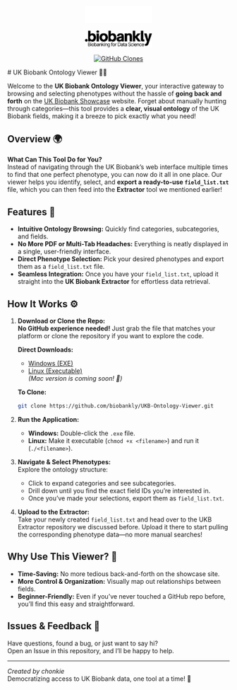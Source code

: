 <br>
<p align="center">
  <img 
    src="https://github.com/biobankly/.github/blob/main/biobankly-Dark.svg#gh-dark-mode-only" 
    alt="Logo Dark"
    style="width: 30%; height: auto;"
  />
</p>

<p align="center">
  <img 
    src="https://github.com/biobankly/.github/blob/main/biobankly-White.svg#gh-light-mode-only" 
    alt="Logo Light"
    style="width: 30%; height: auto;"
  />
</p>

<p align="center">
  <a href="https://github.com/MShawon/github-clone-count-badge">
    <img src="https://img.shields.io/badge/dynamic/json?color=success&label=Clone&query=count&url=https://gist.githubusercontent.com/donphi/8cf03fa9c51639a59e292eedfb484580/raw/clone.json&logo=github" alt="GitHub Clones" />
  </a>
</p>
# UK Biobank Ontology Viewer 🌱🔎

Welcome to the **UK Biobank Ontology Viewer**, your interactive gateway to browsing and selecting phenotypes without the hassle of **going back and forth** on the [UK Biobank Showcase](https://biobank.ndph.ox.ac.uk/showcase/) website. Forget about manually hunting through categories—this tool provides a **clear, visual ontology** of the UK Biobank fields, making it a breeze to pick exactly what you need!

## Overview 🌍

**What Can This Tool Do for You?**  
Instead of navigating through the UK Biobank’s web interface multiple times to find that one perfect phenotype, you can now do it all in one place. Our viewer helps you identify, select, and **export a ready-to-use `field_list.txt`** file, which you can then feed into the **Extractor** tool we mentioned earlier!

## Features 🚀

- **Intuitive Ontology Browsing:** Quickly find categories, subcategories, and fields.
- **No More PDF or Multi-Tab Headaches:** Everything is neatly displayed in a single, user-friendly interface.
- **Direct Phenotype Selection:** Pick your desired phenotypes and export them as a `field_list.txt` file.
- **Seamless Integration:** Once you have your `field_list.txt`, upload it straight into the **UK Biobank Extractor** for effortless data retrieval.

## How It Works ⚙️

1. **Download or Clone the Repo:**  
   **No GitHub experience needed!** Just grab the file that matches your platform or clone the repository if you want to explore the code.

   **Direct Downloads:**
   - [Windows (EXE)](#)
   - [Linux (Executable)](#)  
     *(Mac version is coming soon! 🍏)*

   **To Clone:**
   ```sh
   git clone https://github.com/biobankly/UKB-Ontology-Viewer.git
   ```

2. **Run the Application:**  
   - **Windows:** Double-click the `.exe` file.  
   - **Linux:** Make it executable (`chmod +x <filename>`) and run it (`./<filename>`).

3. **Navigate & Select Phenotypes:**  
   Explore the ontology structure:  
   - Click to expand categories and see subcategories.  
   - Drill down until you find the exact field IDs you’re interested in.  
   - Once you’ve made your selections, export them as `field_list.txt`.

4. **Upload to the Extractor:**  
   Take your newly created `field_list.txt` and head over to the UKB Extractor repository we discussed before. Upload it there to start pulling the corresponding phenotype data—no more manual searches!

## Why Use This Viewer? 🤔

- **Time-Saving:** No more tedious back-and-forth on the showcase site.  
- **More Control & Organization:** Visually map out relationships between fields.  
- **Beginner-Friendly:** Even if you’ve never touched a GitHub repo before, you’ll find this easy and straightforward.

## Issues & Feedback 💬

Have questions, found a bug, or just want to say hi?  
Open an Issue in this repository, and I’ll be happy to help.

---

*Created by chonkie*  
Democratizing access to UK Biobank data, one tool at a time! 🌿
